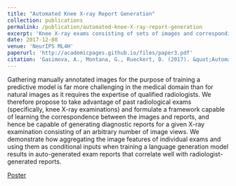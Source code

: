 ```yaml
---
title: "Automated Knee X-ray Report Generation"
collection: publications
permalink: /publication/automated-knee-X-ray-report-generation
excerpt: 'Knee X-ray exams consisting of sets of images and corresponding radiological reports can be used as part of a learning framework to determine image-text correspondence and hence automate the generation of such reports for new X-ray exams.'
date: 2017-12-08
venue: 'NeurIPS ML4H'
paperurl: 'http://academicpages.github.io/files/paper3.pdf'
citation: 'Gasimova, A., Montana, G., Rueckert, D. (2017). &quot;Automated Knee X-ray Report Generation.&quot; <i>NeurIPS ML4H</i>.'
---
```

Gathering manually annotated images for the purpose of training a predictive model is far more challenging in the medical domain than for natural images as it requires the expertise of qualified radiologists. We therefore propose to take advantage of past radiological exams (specifically, knee X-ray examinations) and formulate a framework capable of learning the correspondence between the images and reports, and hence be capable of generating diagnostic reports for a given X-ray examination consisting of an arbitrary number of image views. We demonstrate how aggregating the image features of individual exams and using them as conditional inputs when training a language generation model results in auto-generated exam reports that correlate well with radiologist-generated reports.

[Poster](https://kasimayy.github.io/files/neurips_2017_poster.pdf)
